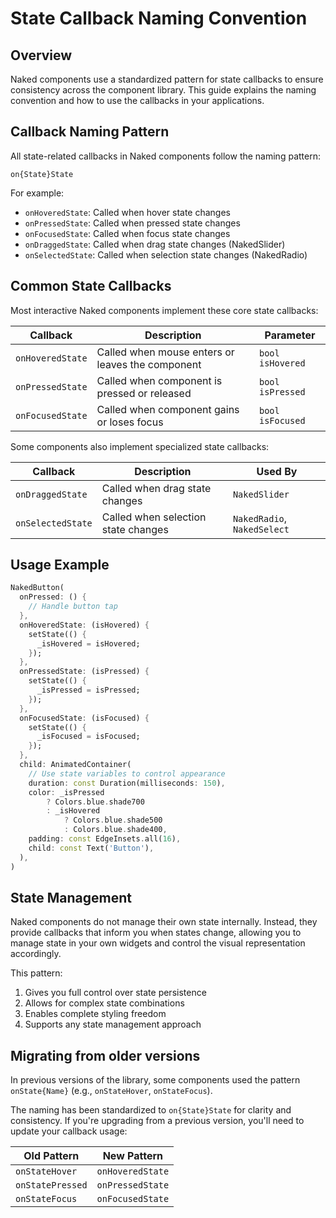 # State Callback Naming Convention

## Overview

Naked components use a standardized pattern for state callbacks to ensure consistency across the component library. This guide explains the naming convention and how to use the callbacks in your applications.

## Callback Naming Pattern

All state-related callbacks in Naked components follow the naming pattern:

```
on{State}State
```

For example:
- `onHoveredState`: Called when hover state changes
- `onPressedState`: Called when pressed state changes
- `onFocusedState`: Called when focus state changes
- `onDraggedState`: Called when drag state changes (NakedSlider)
- `onSelectedState`: Called when selection state changes (NakedRadio)

## Common State Callbacks

Most interactive Naked components implement these core state callbacks:

| Callback | Description | Parameter |
|----------|-------------|-----------|
| `onHoveredState` | Called when mouse enters or leaves the component | `bool isHovered` |
| `onPressedState` | Called when component is pressed or released | `bool isPressed` |
| `onFocusedState` | Called when component gains or loses focus | `bool isFocused` |

Some components also implement specialized state callbacks:

| Callback | Description | Used By |
|----------|-------------|---------|
| `onDraggedState` | Called when drag state changes | `NakedSlider` |
| `onSelectedState` | Called when selection state changes | `NakedRadio`, `NakedSelect` |

## Usage Example

```dart
NakedButton(
  onPressed: () {
    // Handle button tap
  },
  onHoveredState: (isHovered) {
    setState(() {
      _isHovered = isHovered;
    });
  },
  onPressedState: (isPressed) {
    setState(() {
      _isPressed = isPressed;
    });
  },
  onFocusedState: (isFocused) {
    setState(() {
      _isFocused = isFocused;
    });
  },
  child: AnimatedContainer(
    // Use state variables to control appearance
    duration: const Duration(milliseconds: 150),
    color: _isPressed 
        ? Colors.blue.shade700 
        : _isHovered 
            ? Colors.blue.shade500 
            : Colors.blue.shade400,
    padding: const EdgeInsets.all(16),
    child: const Text('Button'),
  ),
)
```

## State Management

Naked components do not manage their own state internally. Instead, they provide callbacks that inform you when states change, allowing you to manage state in your own widgets and control the visual representation accordingly.

This pattern:
1. Gives you full control over state persistence
2. Allows for complex state combinations
3. Enables complete styling freedom
4. Supports any state management approach

## Migrating from older versions

In previous versions of the library, some components used the pattern `onState{Name}` (e.g., `onStateHover`, `onStateFocus`). 

The naming has been standardized to `on{State}State` for clarity and consistency. If you're upgrading from a previous version, you'll need to update your callback usage:

| Old Pattern | New Pattern |
|-------------|-------------|
| `onStateHover` | `onHoveredState` |
| `onStatePressed` | `onPressedState` |
| `onStateFocus` | `onFocusedState` |